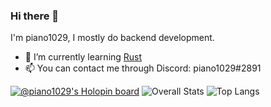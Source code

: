 ### Hi there 👋

I'm piano1029, I mostly do backend development.

- 🌱 I’m currently learning [Rust](https://rust-lang.org)
- 📫 You can contact me through Discord: piano1029#2891

[![@piano1029's Holopin board](https://holopin.me/piano1029)](https://holopin.io/@piano1029)
![Overall Stats](https://github-readme-stats.vercel.app/api?username=piano1029&count_private=true&show_icons=true&hide=contribs,prs,issues)
![Top Langs](https://github-readme-stats.vercel.app/api/top-langs/?username=piano1029&compact=true)

<!--
**piano1029/piano1029** is a ✨ _special_ ✨ repository because its `README.md` (this file) appears on your GitHub profile.

Here are some ideas to get you started:

- 🔭 I’m currently working on ...
- 🌱 I’m currently learning ...
- 👯 I’m looking to collaborate on ...
- 🤔 I’m looking for help with ...
- 💬 Ask me about ...
- 📫 How to reach me: ...
- 😄 Pronouns: ...
- ⚡ Fun fact: ...
-->
